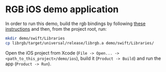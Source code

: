 # RGB iOS demo application

In order to run this demo, build the rgb bindings by following
[these instructions](/bindings/swift) and then, from the project root, run:

```bash
mkdir demo/swift/Libraries
cp librgb/target/universal/release/librgb.a demo/swift/Libraries/
```

Open the iOS project from Xcode
(`File -> Open... -> <path_to_this_project>/demo/ios`),
build it (`Product -> Build`) and
run the app (`Product -> Run`).

